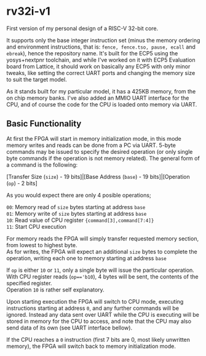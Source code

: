 # rv32i-v1
First version of my personal design of a RISC-V 32-bit core.

It supports only the base integer instruction set (minus the memory ordering and environment instructions, that is: `fence, fence.tso, pause, ecall` and `ebreak`), hence the repository name.
It's built for the ECP5 using the yosys+nextpnr toolchain, and while I've worked on it with ECP5 Evaluation board from Lattice, it should work on basically any ECP5 with only minor tweaks, like setting the correct UART ports and changing the memory size to suit the target model.

As it stands built for my particular model, it has a 425KB memory, from the on chip memory banks. 
I've also added an MMIO UART interface for the CPU, and of course the code for the CPU is loaded onto memory via UART.

## Basic Functionality
At first the FPGA will start in memory initialization mode, in this mode memory writes and reads can be done from a PC via UART. 5-byte commands may be issued to specify the desired operation (or only single byte commands if the operation is not memory related). The general form of a command is the following:

\[Transfer Size (`size`) - 19 bits]|\[Base Address (`base`) - 19 bits\]|\[Operation (`op`) - 2 bits\]

As you would expect there are only 4 posible operations;

`00`: Memory read of `size` bytes starting at address `base`<br/>
`01`: Memory write of `size` bytes starting at address `base`<br/>
`10`: Read value of CPU register `{command[3],command[7:4]}`<br/>
`11`: Start CPU execution

For memory reads the FPGA will simply transfer requested memory section, from lowest to highest byte.<br/>
As for writes, the FPGA will expect an additional `size` bytes to complete the operation, writing each one to memory starting at address `base`

If `op` is either `10` or  `11`, only a single byte will issue the particular operation.<br/>
With CPU register reads (`op=='b10`), 4 bytes will be sent, the contents of the specified register.<br/>
Operation `10` is rather self explanatory.

Upon starting execution the FPGA will switch to CPU mode, executing instructions starting at address `0`, and any further commands will be ignored. Instead any data sent over UART while the CPU is executing will be stored in memory for the CPU to access, and note that the CPU may also send data of its own (see UART interface bellow). 

If the CPU reaches a `0` instruction (first 7 bits are 0, most likely unwritten memory), the FPGA will switch back to memory initialization mode.
